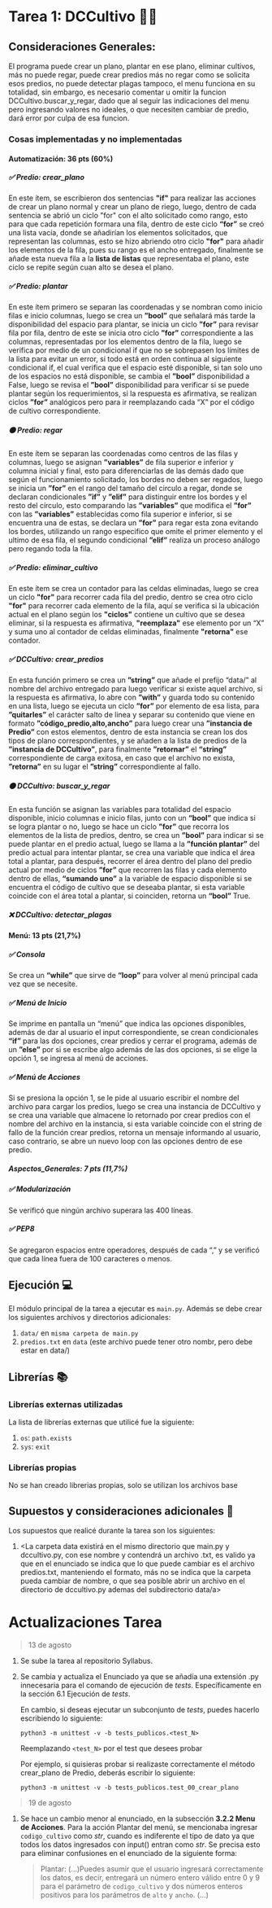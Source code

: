 # Tarea 1: DCCultivo 🌱💧


## Consideraciones Generales:
El programa puede crear un plano, plantar en ese plano, eliminar cultivos, más no puede regar, puede crear predios  más no regar como se solicita esos predios, no puede detectar plagas tampoco, el menu funciona en su totalidad, sin embargo, es necesario comentar u omitir la funcion DCCultivo.buscar_y_regar, dado que al seguir las indicaciones del menu pero ingresando valores no ideales, o que necesiten cambiar de predio, dará error por culpa de esa funcion.

### Cosas implementadas y no implementadas

#### Automatización: 36 pts (60%)
##### ✅ Predio: crear_plano
En este ítem, se escribieron dos sentencias **"if"** para realizar las acciones de crear un plano normal y crear un plano de riego,
luego, dentro de cada sentencia se abrió un ciclo "for" con el alto solicitado como rango, esto para que cada repetición formara una fila,
dentro de este ciclo **“for”** se creó una lista vacía, donde se añadirían los elementos solicitados, que representan las columnas, esto se hizo
abriendo otro ciclo **"for"** para añadir los elementos de la fila, pues su rango es el ancho entregado, finalmente se añade esta nueva fila a
la **lista de listas** que representaba el plano, este ciclo se repite según cuan alto se desea el plano.
##### ✅ Predio: plantar
En este ítem primero se separan las coordenadas y se nombran como inicio filas e inicio columnas, luego se crea un **”bool”** que señalará más tarde la disponibilidad del espacio para plantar, se inicia un ciclo **”for”** para revisar fila por fila, dentro de este se inicia otro ciclo **”for”** correspondiente a las columnas, representadas por los elementos dentro de la fila, luego se verifica por medio de un condicional if que no se sobrepasen los límites de la lista para evitar un error, si todo está en orden continua al siguiente condicional if, el cual verifica que el espacio esté disponible, si tan solo uno de los espacios no está disponible, se cambia el **”bool”** disponibilidad a False, luego se revisa el **”bool”** disponibilidad para verificar si se puede plantar según los requerimientos, si la respuesta es afirmativa, se realizan ciclos **”for”** analógicos pero para ir reemplazando cada “X” por el código de cultivo correspondiente. 
##### 🟠 Predio: regar
En este ítem se separan las coordenadas como centros de las filas y columnas, luego se asignan **”variables”** de fila superior e inferior y columna inicial y final, esto para diferenciarlas de las demás dado que según el funcionamiento solicitado, los bordes no deben ser regados, luego se inicia un **”for”** en el rango del tamaño del circulo a regar, donde se declaran condicionales **”if”** y **”elif”** para distinguir entre los bordes y el resto del círculo, esto comparando las **”variables”** que modifica el **”for”** con las **”variables”** establecidas como fila superior e inferior, si se encuentra una de estas, se declara un **”for”** para regar esta zona evitando los bordes, utilizando un rango especifico que omite el primer elemento y el ultimo de esa fila, el segundo condicional **”elif”** realiza un proceso análogo pero regando toda la fila.
##### ✅ Predio: eliminar_cultivo
En este ítem se crea un contador para las celdas eliminadas, luego se crea un ciclo **"for"** para recorrer cada fila del predio, dentro se crea otro ciclo **"for"** para recorrer cada elemento de la fila, aquí se verifica si la ubicación actual en el plano según los **"ciclos"** contiene un cultivo que se desea eliminar, si la respuesta es afirmativa, **"reemplaza"** ese elemento por un “X” y suma uno al contador de celdas eliminadas, finalmente **"retorna"** ese contador.
##### ✅ DCCultivo: crear_predios
En esta función primero se crea un **”string”** que añade el prefijo “data/” al nombre del archivo entregado para luego verificar si existe aquel archivo, si la respuesta es afirmativa, lo abre con **”with”** y guarda todo su contenido en una lista, luego se ejecuta un ciclo **”for”** por elemento de esa lista, para **”quitarles”** el carácter salto de linea y separar su contenido que viene en formato **”código_predio,alto,ancho”** para luego crear una **”instancia de Predio”** con estos elementos, dentro de esta instancia se crean los dos tipos de plano correspondientes, y se añaden a la lista de predios de la **”instancia de DCCultivo”**, para finalmente **”retornar”** el **“string”** correspondiente de carga exitosa, en caso que el archivo no exista, **”retorna”** en su lugar el **”string”** correspondiente al fallo.
##### 🟠 DCCultivo: buscar_y_regar
En esta función se asignan las variables para totalidad del espacio disponible, inicio columnas e inicio filas, junto con un **“bool”** que indica si se logra plantar o no, luego se hace un ciclo **”for”** que recorra los elementos de la lista de predios, dentro, se crea un **”bool”** para indicar si se puede plantar en el predio actual, luego se llama a la **”función plantar”** del predio actual para intentar plantar, se crea una variable que indica el área total a plantar, para después, recorrer el área dentro del plano del predio actual por medio de ciclos **”for”** que recorren las filas y cada elemento dentro de ellas, **“sumando uno”** a la variable de espacio disponible si se encuentra el código de cultivo que se deseaba plantar, si esta variable coincide con el área total a plantar, si coinciden, retorna un **“bool”** True.
##### ❌ DCCultivo: detectar_plagas


#### Menú: 13 pts (21,7%)
##### ✅ Consola
Se crea un **“while”** que sirve de **“loop”** para volver al menú principal cada vez que se necesite.
##### ✅ Menú de Inicio
Se imprime en pantalla un “menú” que indica las opciones disponibles, además de dar al usuario el input correspondiente, se crean condicionales **“if”** para las dos opciones, crear predios y cerrar el programa, además de un **”else”** por si se escribe algo además de las dos opciones, si se elige la opción 1, se ingresa al menú de acciones.
##### ✅ Menú de Acciones
Si se presiona la opción 1, se le pide al usuario escribir el nombre del archivo para cargar los predios, luego se crea una instancia de DCCultivo y se crea una variable que almacene lo retornado por crear predios con el nombre del archivo en la instancia, si esta variable coincide con el string de fallo de la función crear predios, retorna un mensaje informando al usuario, caso contrario, se abre un nuevo loop con las opciones dentro de ese predio.

##### Aspectos_Generales: 7 pts (11,7%)
##### ✅ Modularización
Se verificó que ningún archivo superara las 400 líneas.
##### ✅ PEP8
Se agregaron espacios entre operadores, después de cada “,” y se verificó que cada línea fuera de 100 caracteres o menos.

## Ejecución :computer:
El módulo principal de la tarea a ejecutar es  ```main.py```. Además se debe crear los siguientes archivos y directorios adicionales:
1. ```data/``` en ```misma carpeta de main.py```
2. ```predios.txt``` en ```data``` (este archivo puede tener otro nombr, pero debe estar en data/)

## Librerías :books:
### Librerías externas utilizadas
La lista de librerías externas que utilicé fue la siguiente:

1. ```os```: ```path.exists```
2. ```sys```: ```exit``` 

### Librerías propias
No se han creado librerias propias, solo se utilizan los archivos base

## Supuestos y consideraciones adicionales :thinking:
Los supuestos que realicé durante la tarea son los siguientes:

1. <La carpeta data existirá en el mismo directorio que main.py y dccultivo.py, con ese nombre y contendrá un archivo .txt, es valido ya que en el enunciado se indica que lo que puede cambiar es el archivo predios.txt, manteniendo el formato, más no se indica que la carpeta pueda cambiar de nombre, o que sea posible abrir un archivo en el directorio de dccultivo.py ademas del subdirectorio data/a> 
# Actualizaciones Tarea

> 13 de agosto

1. Se sube la tarea al repositorio Syllabus.
2. Se cambia y actualiza el Enunciado ya que se añadía una extensión .py innecesaria para el comando de ejecución de _tests_. Específicamente en la sección 6.1 Ejecución de _tests_.

    En cambio, si deseas ejecutar un subconjunto de _tests_, puedes hacerlo escribiendo lo siguiente:

    `python3 -m unittest -v -b tests_publicos.<test_N>`

    Reemplazando `<test_N>` por el test que desees probar

    Por ejemplo, si quisieras probar si realizaste correctamente el método crear_plano de Predio, deberás escribir lo siguiente:

    `python3 -m unittest -v -b tests_publicos.test_00_crear_plano`

> 19 de agosto

1. Se hace un cambio menor al enunciado, en la subsección __3.2.2 Menu de Acciones__. Para la acción Plantar del menú, se mencionaba ingresar `codigo_cultivo` como _str_, cuando es indiferente el tipo de dato ya que todos los datos ingresados con input() entran como _str_. Se precisa esto para eliminar confusiones en el enunciado de la siguiente forma:
    > Plantar: (...)Puedes asumir que el usuario ingresará correctamente los datos, es decir, entregará un número entero válido entre 0 y 9 para el parámetro de `codigo_cultivo` y dos números enteros positivos para los parámetros de `alto` y `ancho`. (...)